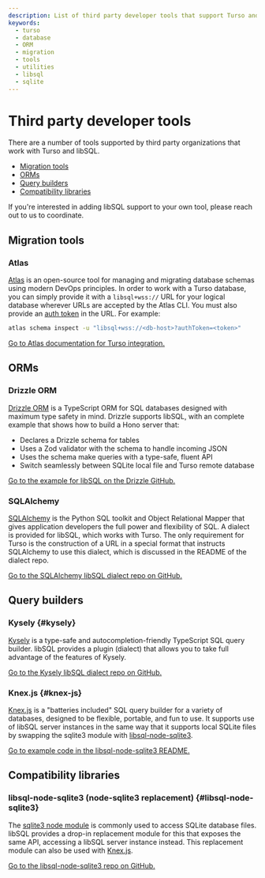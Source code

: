 ```yaml
---
description: List of third party developer tools that support Turso and libSQL, including ORMs and migration utilities.
keywords:
  - turso
  - database
  - ORM
  - migration
  - tools
  - utilities
  - libsql
  - sqlite
---
```


# Third party developer tools

There are a number of tools supported by third party organizations that work
with Turso and libSQL.

- [Migration tools](#migration-tools)
- [ORMs](#orms)
- [Query builders](#query-builders)
- [Compatibility libraries](#compatibility-libraries)

If you're interested in adding libSQL support to your own tool, please reach out
to us to coordinate.

## Migration tools

### Atlas

[Atlas] is an open-source tool for managing and migrating database schemas using
modern DevOps principles. In order to work with a Turso database, you can simply
provide it with a `libsql+wss://` URL for your logical database wherever URLs
are accepted by the Atlas CLI. You must also provide an [auth token] in the URL.
For example:

```bash
atlas schema inspect -u "libsql+wss://<db-host>?authToken=<token>"
```

[Go to Atlas documentation for Turso integration.][atlas-turso-docs]

## ORMs

### Drizzle ORM

[Drizzle ORM] is a TypeScript ORM for SQL databases designed with maximum type
safety in mind. Drizzle supports libSQL, with an complete example that shows how
to build a Hono server that:

- Declares a Drizzle schema for tables
- Uses a Zod validator with the schema to handle incoming JSON
- Uses the schema make queries with a type-safe, fluent API
- Switch seamlessly between SQLite local file and Turso remote database

[Go to the example for libSQL on the Drizzle GitHub.][drizzle-libsql-example]

### SQLAlchemy

[SQLAlchemy] is the Python SQL toolkit and Object Relational Mapper that gives
application developers the full power and flexibility of SQL. A dialect is
provided for libSQL, which works with Turso. The only requirement for Turso is
the construction of a URL in a special format that instructs SQLAlchemy to use
this dialect, which is discussed in the README of the dialect repo.

[Go to the SQLAlchemy libSQL dialect repo on GitHub.][sqlalchemy-libsql]

## Query builders

### Kysely {#kysely}

[Kysely] is a type-safe and autocompletion-friendly TypeScript SQL query builder.
libSQL provides a plugin (dialect) that allows you to take full advantage of the
features of Kysely.

[Go to the Kysely libSQL dialect repo on GitHub.][kysely-libsql]

### Knex.js {#knex-js}

[Knex.js] is a "batteries included" SQL query builder for a variety of
databases, designed to be flexible, portable, and fun to use. It supports use of
libSQL server instances in the same way that it supports local SQLite files by
swapping the sqlite3 module with [libsql-node-sqlite3](#libsql-node-sqlite3).

[Go to example code in the libsql-node-sqlite3 README.][libsql-node-sqlite3-knex]

## Compatibility libraries

### libsql-node-sqlite3 (node-sqlite3 replacement) {#libsql-node-sqlite3}

The [sqlite3 node module] is commonly used to access SQLite database files.
libSQL provides a drop-in replacement module for this that exposes the same API,
accessing a libSQL server instance instead. This replacement module can also be
used with [Knex.js](#knex-js).

[Go to the libsql-node-sqlite3 repo on GitHub.][libsql-node-sqlite3]


[Atlas]: https://atlasgo.io
[auth token]: /reference/turso-cli#authentication-tokens-for-client-access
[atlas-turso-docs]: https://atlasgo.io/guides/sqlite/turso
[Drizzle ORM]: https://github.com/drizzle-team/drizzle-orm#readme
[drizzle-libsql-example]: https://github.com/drizzle-team/drizzle-orm/tree/main/examples/libsql#readme
[SQLAlchemy]: https://www.sqlalchemy.org/
[sqlalchemy-libsql]: https://github.com/libsql/sqlalchemy-libsql#readme
[Kysely]: https://github.com/kysely-org/kysely#readme
[kysely-libsql]: https://github.com/libsql/kysely-libsql#readme
[sqlite3 node module]: https://github.com/TryGhost/node-sqlite3#readme
[libsql-node-sqlite3]: https://github.com/libsql/libsql-node-sqlite3#readme
[Knex.js]: https://knexjs.org/
[libsql-node-sqlite3-knex]: https://github.com/libsql/libsql-node-sqlite3#usage-with-knex

